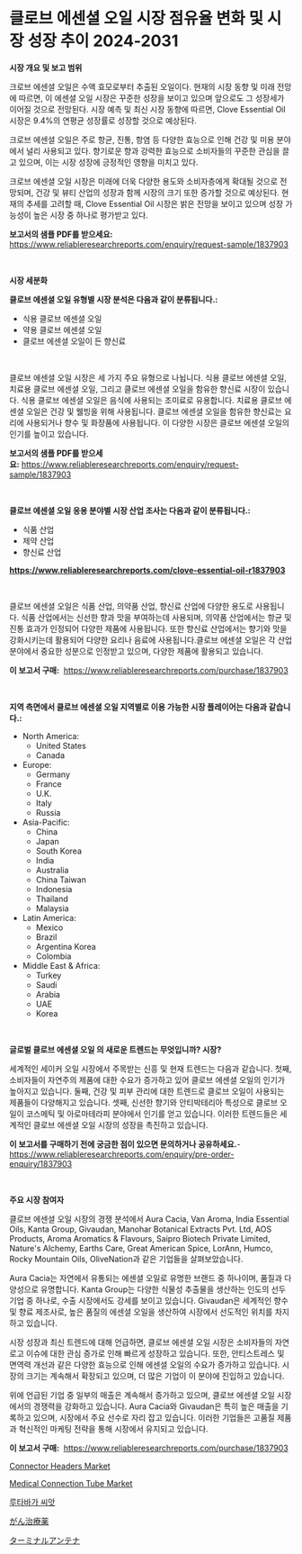 <p><h1>클로브 에센셜 오일 시장 점유율 변화 및 시장 성장 추이 2024-2031</h1></p><p><strong>시장 개요 및 보고 범위</strong></p>
<p><p>크로브 에센셜 오일은 수액 효모로부터 추출된 오일이다. 현재의 시장 동향 및 미래 전망에 따르면, 이 에센셜 오일 시장은 꾸준한 성장을 보이고 있으며 앞으로도 그 성장세가 이어질 것으로 전망된다. 시장 예측 및 최신 시장 동향에 따르면, Clove Essential Oil 시장은 9.4%의 연평균 성장률로 성장할 것으로 예상된다.</p><p>크로브 에센셜 오일은 주로 항균, 진통, 항염 등 다양한 효능으로 인해 건강 및 미용 분야에서 널리 사용되고 있다. 향기로운 향과 강력한 효능으로 소비자들의 꾸준한 관심을 끌고 있으며, 이는 시장 성장에 긍정적인 영향을 미치고 있다.</p><p>크로브 에센셜 오일 시장은 미래에 더욱 다양한 용도와 소비자층에게 확대될 것으로 전망되며, 건강 및 뷰티 산업의 성장과 함께 시장의 크기 또한 증가할 것으로 예상된다. 현재의 추세를 고려할 때, Clove Essential Oil 시장은 밝은 전망을 보이고 있으며 성장 가능성이 높은 시장 중 하나로 평가받고 있다.</p></p>
<p><strong>보고서의 샘플 PDF를 받으세요:</strong> <a href="https://www.reliableresearchreports.com/enquiry/request-sample/1837903">https://www.reliableresearchreports.com/enquiry/request-sample/1837903</a></p>
<p>&nbsp;</p>
<p><strong>시장 세분화</strong></p>
<p><strong>클로브 에센셜 오일 유형별 시장 분석은 다음과 같이 분류됩니다.:</strong></p>
<p><ul><li>식용 클로브 에센셜 오일</li><li>약용 클로브 에센셜 오일</li><li>클로브 에센셜 오일이 든 향신료</li></ul></p>
<p>&nbsp;</p>
<p><p>클로브 에센셜 오일 시장은 세 가지 주요 유형으로 나뉩니다. 식용 클로브 에센셜 오일, 치료용 클로브 에센셜 오일, 그리고 클로브 에센셜 오일을 함유한 향신료 시장이 있습니다. 식용 클로브 에센셜 오일은 음식에 사용되는 조미료로 유용합니다. 치료용 클로브 에센셜 오일은 건강 및 웰빙을 위해 사용됩니다. 클로브 에센셜 오일을 함유한 향신료는 요리에 사용되거나 향수 및 화장품에 사용됩니다. 이 다양한 시장은 클로브 에센셜 오일의 인기를 높이고 있습니다.</p></p>
<p><strong>보고서의 샘플 PDF를 받으세요:</strong>&nbsp;<a href="https://www.reliableresearchreports.com/enquiry/request-sample/1837903">https://www.reliableresearchreports.com/enquiry/request-sample/1837903</a></p>
<p>&nbsp;</p>
<p><strong> 클로브 에센셜 오일 응용 분야별 시장 산업 조사는 다음과 같이 분류됩니다.:</strong></p>
<p><ul><li>식품 산업</li><li>제약 산업</li><li>향신료 산업</li></ul></p>
<p><strong><a href="https://www.reliableresearchreports.com/clove-essential-oil-r1837903">https://www.reliableresearchreports.com/clove-essential-oil-r1837903</a></strong></p>
<p>&nbsp;</p>
<p><p>클로브 에센셜 오일은 식품 산업, 의약품 산업, 향신료 산업에 다양한 용도로 사용됩니다. 식품 산업에서는 신선한 향과 맛을 부여하는데 사용되며, 의약품 산업에서는 항균 및 진통 효과가 인정되어 다양한 제품에 사용됩니다. 또한 향신료 산업에서는 향기와 맛을 강화시키는데 활용되어 다양한 요리나 음료에 사용됩니다.클로브 에센셜 오일은 각 산업 분야에서 중요한 성분으로 인정받고 있으며, 다양한 제품에 활용되고 있습니다.</p></p>
<p><strong>이 보고서 구매:</strong>&nbsp; <a href="https://www.reliableresearchreports.com/purchase/1837903">https://www.reliableresearchreports.com/purchase/1837903</a></p>
<p>&nbsp;</p>
<p><strong>지역 측면에서 클로브 에센셜 오일 지역별로 이용 가능한 시장 플레이어는 다음과 같습니다.:</strong></p>
<p><ul>
    <li>
        North America:
        <ul>
            <li>United States</li>
            <li>Canada</li>
        </ul>
    </li>
    <li>
        Europe:
        <ul>
            <li>Germany</li>
            <li>France</li>
            <li>U.K.</li>
            <li>Italy</li>
            <li>Russia</li>
        </ul>
    </li>
    <li>
        Asia-Pacific:
        <ul>
            <li>China</li>
            <li>Japan</li>
            <li>South Korea</li>
            <li>India</li>
            <li>Australia</li>
            <li>China Taiwan</li>
            <li>Indonesia</li>
            <li>Thailand</li>
            <li>Malaysia</li>
        </ul>
    </li>
    <li>
        Latin America:
        <ul>
            <li>Mexico</li>
            <li>Brazil</li>
            <li>Argentina Korea</li>
            <li>Colombia</li>
        </ul>
    </li>
    <li>
        Middle East & Africa:
        <ul>
            <li>Turkey</li>
            <li>Saudi</li>
            <li>Arabia</li>
            <li>UAE</li>
            <li>Korea</li>
        </ul>
    </li>
    </ul></p>
<p>&nbsp;</p>
<p><strong>글로벌 클로브 에센셜 오일 의 새로운 트렌드는 무엇입니까? 시장?</strong></p>
<p><p>세계적인 세이커 오일 시장에서 주목받는 신흥 및 현재 트렌드는 다음과 같습니다. 첫째, 소비자들이 자연주의 제품에 대한 수요가 증가하고 있어 클로브 에센셜 오일의 인기가 높아지고 있습니다. 둘째, 건강 및 피부 관리에 대한 트렌드로 클로브 오일이 사용되는 제품들이 다양해지고 있습니다. 셋째, 신선한 향기와 안티박테리아 특성으로 클로브 오일이 코스메틱 및 아로마테라피 분야에서 인기를 얻고 있습니다. 이러한 트렌드들은 세계적인 클로브 에센셜 오일 시장의 성장을 촉진하고 있습니다.</p></p>
<p><strong>이 보고서를 구매하기 전에 궁금한 점이 있으면 문의하거나 공유하세요.</strong>- <a href="https://www.reliableresearchreports.com/enquiry/pre-order-enquiry/1837903">https://www.reliableresearchreports.com/enquiry/pre-order-enquiry/1837903</a></p>
<p>&nbsp;</p>
<p><strong>주요 시장 참여자</strong></p>
<p><p>클로브 에센셜 오일 시장의 경쟁 분석에서 Aura Cacia, Van Aroma, India Essential Oils, Kanta Group, Givaudan, Manohar Botanical Extracts Pvt. Ltd, AOS Products, Aroma Aromatics & Flavours, Saipro Biotech Private Limited, Nature's Alchemy, Earths Care, Great American Spice, LorAnn, Humco, Rocky Mountain Oils, OliveNation과 같은 기업들을 살펴보았습니다.</p><p>Aura Cacia는 자연에서 유통되는 에센셜 오일로 유명한 브랜드 중 하나이며, 품질과 다양성으로 유명합니다. Kanta Group는 다양한 식물성 추출물을 생산하는 인도의 선두 기업 중 하나로, 수출 시장에서도 강세를 보이고 있습니다. Givaudan은 세계적인 향수 및 향료 제조사로, 높은 품질의 에센셜 오일을 생산하여 시장에서 선도적인 위치를 차지하고 있습니다.</p><p>시장 성장과 최신 트렌드에 대해 언급하면, 클로브 에센셜 오일 시장은 소비자들의 자연 로고 이슈에 대한 관심 증가로 인해 빠르게 성장하고 있습니다. 또한, 안티스트레스 및 면역력 개선과 같은 다양한 효능으로 인해 에센셜 오일의 수요가 증가하고 있습니다. 시장의 크기는 계속해서 확장되고 있으며, 더 많은 기업이 이 분야에 진입하고 있습니다.</p><p>위에 언급된 기업 중 일부의 매출은 계속해서 증가하고 있으며, 클로브 에센셜 오일 시장에서의 경쟁력을 강화하고 있습니다. Aura Cacia와 Givaudan은 특히 높은 매출을 기록하고 있으며, 시장에서 주요 선수로 자리 잡고 있습니다. 이러한 기업들은 고품질 제품과 혁신적인 마케팅 전략을 통해 시장에서 유지되고 있습니다.</p></p>
<p><strong>이 보고서 구매:</strong>&nbsp;&nbsp;<a href="https://www.reliableresearchreports.com/purchase/1837903">https://www.reliableresearchreports.com/purchase/1837903</a></p>
<p><p><a href="https://sulfuric-clavicle-d39.notion.site/Connector-Headers-Market-Competitive-Analysis-Market-Trends-and-Forecast-to-2031-b61af697613646f68f97514605a7ebb9">Connector Headers Market</a></p><p><a href="https://github.com/yoshih12/Market-Research-Report-List-2/blob/main/medical-connection-tube-market.md">Medical Connection Tube Market</a></p><p><a href="https://github.com/nuekbpymrrz5/Market-Research-Report-List-1/blob/main/932497421197.md">루타바가 씨앗</a></p><p><a href="https://github.com/hilmi-2a/Market-Research-Report-List-1/blob/main/303346323266.md">がん治療薬</a></p><p><a href="https://medium.com/@jonathandavies84/%E3%82%BF%E3%83%BC%E3%83%9F%E3%83%8A%E3%83%AB%E3%82%A2%E3%83%B3%E3%83%86%E3%83%8A%E5%B8%82%E5%A0%B4%E3%81%AE%E5%88%86%E6%9E%90-%E3%81%9D%E3%81%AEcagr-%E5%B8%82%E5%A0%B4%E3%82%BB%E3%82%B0%E3%83%A1%E3%83%B3%E3%83%86%E3%83%BC%E3%82%B7%E3%83%A7%E3%83%B3-%E3%81%8A%E3%82%88%E3%81%B3%E3%82%B0%E3%83%AD%E3%83%BC%E3%83%90%E3%83%AB%E7%94%A3%E6%A5%AD%E6%A6%82%E8%A6%81-4c2d11c798df">ターミナルアンテナ</a></p></p>
